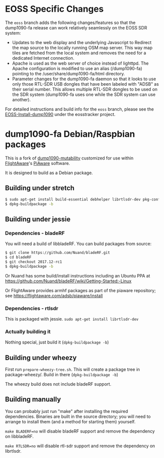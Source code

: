 # EOSS Specific Changes

The `eoss` branch adds the following changes/features so that the dump1090-fa release can work relatively seamlessly on the EOSS SDR system:
- Updates to the web display and the underlying Javascript to Redirect the map source to the locally running OSM map server.  This way map tiles are fetched from the local system and removes the need for a dedicated Internet connection.
- Apache is used as the web server of choice instead of lighttpd.  The Apache configuration is modified to use an alias (/dump1090-fa) pointing to the /user/share/dump1090-fa/html directory.
- Parameter changes for the dump1090-fa daemon so that it looks to use only those RTL-SDR USB dongles that have been labeled with "ADSB" as their serial number.  This allows 
multiple RTL-SDR dongles to be used on the SDR system (dump1090-fa uses one while the SDR system can use another).

For detailed instructions and build info for the `eoss` branch, please see the [EOSS-Install-dump1090](https://github.com/TheKoola/eosstracker/blob/master/doc/EOSS-Install-dump1090.md) under the eosstracker project.



# dump1090-fa Debian/Raspbian packages

This is a fork of [dump1090-mutability](https://github.com/mutability/dump1090)
customized for use within [FlightAware](http://flightaware.com)'s
[PiAware](http://flightaware.com/adsb/piaware) software.

It is designed to build as a Debian package.

## Building under stretch

```bash
$ sudo apt-get install build-essential debhelper librtlsdr-dev pkg-config dh-systemd libncurses5-dev libbladerf-dev
$ dpkg-buildpackage -b
```

## Building under jessie

### Dependencies - bladeRF

You will need a build of libbladeRF. You can build packages from source:

```bash
$ git clone https://github.com/Nuand/bladeRF.git  
$ cd bladeRF  
$ git checkout 2017.12-rc1  
$ dpkg-buildpackage -b
```

Or Nuand has some build/install instructions including an Ubuntu PPA
at https://github.com/Nuand/bladeRF/wiki/Getting-Started:-Linux

Or FlightAware provides armhf packages as part of the piaware repository;
see https://flightaware.com/adsb/piaware/install

### Dependencies - rtlsdr

This is packaged with jessie. `sudo apt-get install librtlsdr-dev`

### Actually building it

Nothing special, just build it (`dpkg-buildpackage -b`)

## Building under wheezy

First run `prepare-wheezy-tree.sh`. This will create a package tree in
package-wheezy/. Build in there (`dpkg-buildpackage -b`)

The wheezy build does not include bladeRF support.

## Building manually

You can probably just run "make" after installing the required dependencies.
Binaries are built in the source directory; you will need to arrange to
install them (and a method for starting them) yourself.

``make BLADERF=no`` will disable bladeRF support and remove the dependency on
libbladeRF.

``make RTLSDR=no`` will disable rtl-sdr support and remove the dependency on 
librtlsdr.
